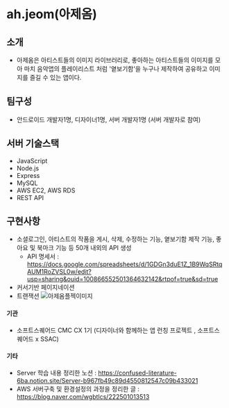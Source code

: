 # ah.jeom(아제옴)

## 소개

- 아제옴은 아티스트들의 이미지 라이브러리로, 좋아하는 아티스트들의 이미지를 모아 마치 음악앱의 플레이리스트 처럼 '옅보기함'을 누구나 제작하여 공유하고 이미지를 즐길 수 있는 앱이다.

## 팀구성

- 안드로이드 개발자1명, 디자이너1명, 서버 개발자1명 (서버 개발자로 참여)

## 서버 기술스택

- JavaScript
- Node.js
- Express
- MySQL
- AWS EC2, AWS RDS
- REST API

## 구현사항

- 소셜로그인, 아티스트의 작품을 게시, 삭제, 수정하는 기능, 옅보기함 제작 기능, 좋아요 및 북마크 기능 등 50개 내외의 API 생성
  - API 명세서 : https://docs.google.com/spreadsheets/d/1GDGn3duE1Z_1B9WqSRtqAUM1RoZVSL0w/edit?usp=sharing&ouid=100866552501364632142&rtpof=true&sd=true
- 커서기반 페이지네이션
- 트랜잭션
![아제옴플젝이미지](https://user-images.githubusercontent.com/68230951/194827450-fbc9ccd0-5e65-4868-8284-c7a4f0da2de5.png)

#### 기관

- 소프트스퀘어드 CMC CX 1기 (디자이너와 함께하는 앱 런칭 프로젝트 , 소프트스퀘어드 x SSAC)

#### 기타
- Server 학습 내용 정리한 노션  : https://confused-literature-6ba.notion.site/Server-b967fb49c89d4550812547c09b433021
- AWS 서버구축 및 환경설정의 과정을 정리한 글 : https://blog.naver.com/wgbtlcs/222501013513

